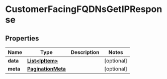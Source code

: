 

# CustomerFacingFQDNsGetIPResponse


## Properties

| Name | Type | Description | Notes |
|------------ | ------------- | ------------- | -------------|
|**data** | [**List&lt;IpItem&gt;**](IpItem.md) |  |  [optional] |
|**meta** | [**PaginationMeta**](PaginationMeta.md) |  |  [optional] |



